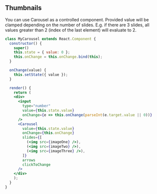 ## Thumbnails
You can use Carousel as a controlled component. Provided value will be clamped depending on the number of slides. E.g. if there are 3 slides, all values greater than 2 (index of the last element) will evaluate to 2.
```jsx render
class MyCarousel extends React.Component {
  constructor() {
    super()
    this.state = { value: 0 };
    this.onChange = this.onChange.bind(this);
  }

  onChange(value) {
    this.setState({ value });
  }

  render() {
    return (
    <div>
      <input
        type="number"
        value={this.state.value}
        onChange={e => this.onChange(parseInt(e.target.value || 0))}
      />
      <Carousel
        value={this.state.value}
        onChange={this.onChange}
        slides={[
          (<img src={imageOne} />),
          (<img src={imageTwo} />),
          (<img src={imageThree} />),
        ]}
        arrows
        clickToChange
      />
    </div>
    );
  }
}
```
